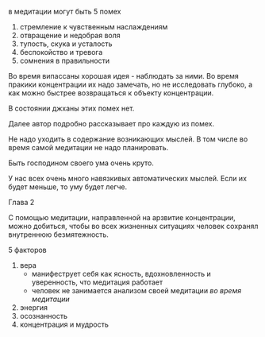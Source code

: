 в медитации могут быть 5 помех
1. стремление к чувственным наслаждениям
2. отвращение и недобрая воля
3. тупость, скука и усталость
4. беспокойство и тревога
5. сомнения в правильности

Во время випассаны хорошая идея - наблюдать за ними. Во время пракики концентрации их надо замечать, но не исследовать глубоко, а как можно быстрее возвращаться к объекту концентрации.

В состоянии джханы этих помех нет.

Далее автор подробно рассказывает про каждую из помех. 

Не надо уходить в содержание возникающих мыслей. В том числе во время самой медитации не надо планировать. 

Быть господином своего ума очень круто.

У нас всех очень много навязкивых автоматических мыслей. Если их будет меньше, то уму будет легче.

Глава 2

С помощью медитации, направленной на арзвитие концентрации, можно добиться, чтобы во всех жизненных ситуациях человек сохранял внутреннюю безмятежность. 

5 факторов
1. вера
	- манифеструет себя как ясность, вдохновленность и уверенность, что медитация работает
	- человек не занимается анализом своей медитации *во время медитации*
2. энергия
3. осознанность
4. концентрация и мудрость